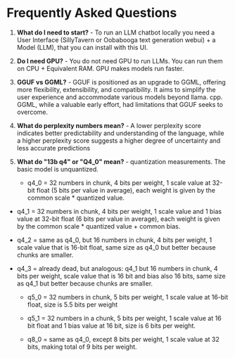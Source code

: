 # Frequently Asked Questions

1. **What do I need to start?** - To run an LLM chatbot locally you need a User Interface (SillyTavern or Oobabooga text generation webui) + a Model (LLM), that you can install with this UI.

2. **Do I need GPU?** - You do not need GPU to run LLMs. You can run them on CPU + Equivalent RAM. GPU makes models run faster.

3. **GGUF vs GGML?** - GGUF is positioned as an upgrade to GGML, offering more flexibility, extensibility, and compatibility. It aims to simplify the user experience and accommodate various models beyond llama. cpp. GGML, while a valuable early effort, had limitations that GGUF seeks to overcome.

4. **What do perplexity numbers mean?** - A lower perplexity score indicates better predictability and understanding of the language, while a higher perplexity score suggests a higher degree of uncertainty and less accurate predictions

5. **What do "13b q4" or "Q4_0" mean?** - quantization measurements. The basic model is unquantized. 

   * q4_0 = 32 numbers in chunk, 4 bits per weight, 1 scale value at 32-bit float (5 bits per value in average), each weight is given by the common scale * quantized value.
  * q4_1 = 32 numbers in chunk, 4 bits per weight, 1 scale value and 1 bias value at 32-bit float (6 bits per value in average), each weight is given by the common scale * quantized value + common bias.
  * q4_2 = same as q4_0, but 16 numbers in chunk, 4 bits per weight, 1 scale value that is 16-bit float, same size as q4_0 but better because chunks are smaller.

* q4_3 = already dead, but analogous: q4_1 but 16 numbers in chunk, 4 bits per weight, scale value that is 16 bit and bias also 16 bits, same size as q4_1 but better because chunks are smaller.

  * q5_0 = 32 numbers in chunk, 5 bits per weight, 1 scale value at 16-bit float, size is 5.5 bits per weight

  * q5_1 = 32 numbers in a chunk, 5 bits per weight, 1 scale value at 16 bit float and 1 bias value at 16 bit, size is 6 bits per weight.

  * q8_0 = same as q4_0, except 8 bits per weight, 1 scale value at 32 bits, making total of 9 bits per weight.
